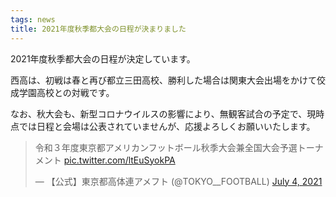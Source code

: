 ```yaml
---
tags: news
title: 2021年度秋季都大会の日程が決まりました
---
```


2021年度秋季都大会の日程が決定しています。

西高は、初戦は春と再び都立三田高校、勝利した場合は関東大会出場をかけて佼成学園高校との対戦です。

なお、秋大会も、新型コロナウイルスの影響により、無観客試合の予定で、現時点では日程と会場は公表されていませんが、応援よろしくお願いいたします。

<blockquote class="twitter-tweet"><p lang="ja" dir="ltr">令和３年度東京都アメリカンフットボール秋季大会兼全国大会予選トーナメント <a href="https://t.co/ltEuSyokPA">pic.twitter.com/ltEuSyokPA</a></p>&mdash; 【公式】東京都高体連アメフト (@TOKYO__FOOTBALL) <a href="https://twitter.com/TOKYO__FOOTBALL/status/1411798106564300803?ref_src=twsrc%5Etfw">July 4, 2021</a></blockquote> <script async src="https://platform.twitter.com/widgets.js" charset="utf-8"></script>